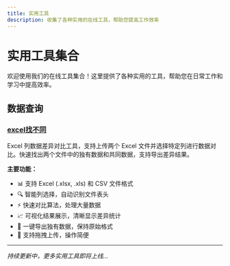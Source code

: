 ```yaml
---
title: 实用工具
description: 收集了各种实用的在线工具，帮助您提高工作效率
---
```


# 实用工具集合

欢迎使用我们的在线工具集合！这里提供了各种实用的工具，帮助您在日常工作和学习中提高效率。

## 数据查询

### <a href="/tools/find-diff.html" target="_self">excel找不同</a>
Excel 列数据差异对比工具，支持上传两个 Excel 文件并选择特定列进行数据对比。快速找出两个文件中的独有数据和共同数据，支持导出差异结果。

**主要功能：**
- 📊 支持 Excel (.xlsx, .xls) 和 CSV 文件格式
- 🔍 智能列选择，自动识别文件表头
- ⚡ 快速对比算法，处理大量数据
- 📈 可视化结果展示，清晰显示差异统计
- 💾 一键导出独有数据，保持原始格式
- 🎯 支持拖拽上传，操作简便

---

*持续更新中，更多实用工具即将上线...*
